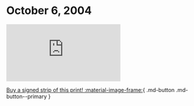 # October 6, 2004

![](https://www.achewood.com/comic.php?date=10062004)

[Buy a signed strip of this print! :material-image-frame:](https://achewood-holiday-pop-up.myshopify.com/products/strip#10062004){ .md-button .md-button--primary }
